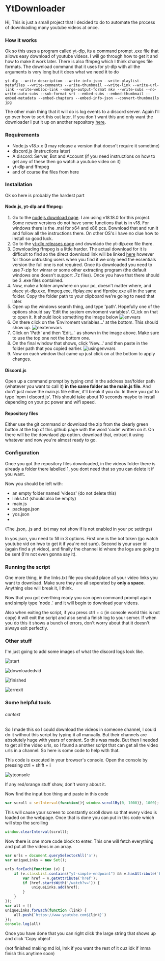 # YtDownloader
Hi,
This is just a small project that I decided to do to automate the process of downloading many youtube videos at once.

### How it works 
Ok so this uses a program called [yt-dlp](https://github.com/yt-dlp/yt-dlp "yt-dlp"), its a command prompt .exe file that allows easy download of youtube videos. I will go through how to get it and how to make it work later. There is also ffmpeg which I think changes file formats. 
The download command that it uses for yt-dlp with all the arguments is very long but it does what we need it to do

    yt-dlp --write-description --write-info-json --write-playlist-metafiles --write-comments --write-thumbnail --write-link --write-url-link --write-webloc-link --merge-output-format mkv --write-subs --no-write-auto-subs --sub-format srt --embed-subs --embed-thumbnail --embed-metadata --embed-chapters --embed-info-json --convert-thumbnails jpg

The other main thing that it will do is log events to a discord server. Again I'll go over how to sort this out later. If you don't want this and only want the downloader I put it up on another repository [here](https://github.com/mynameisbob1928/YtDownloaderNoBot).

### Requirements
- Node.js v18.x.x (I may release a version that doesn't require it sometime)
- discord.js (instructions later)
- A discord: Server, Bot and Account (if you need instructions on how to get any of these then go watch a youtube video on it)
- yt-dlp and ffmpeg 
- and of course the files from here 

### Installation
Ok so here is probably the hardest part 
#### Node.js, yt-dlp and ffmpeg:
1. Go to the [nodejs download page](https://nodejs.org/dist/v18.18.0/). I am using v18.18.0 for this project. Some newer versions do not have some functions that is in v18. For windows there is the .msi for x64 and x86 pcs. Download that and run it and follow all the instructions there. On other OS's i have no clue how to install so good luck.
2. Go to the [yt-dlp releases page](https://github.com/yt-dlp/yt-dlp/releases/latest) and downlado the yt-dlp.exe file there.
3. Downloading ffmpeg is a little harder. The actual download for it is difficult to find so the direct download link will be linked [here](https://www.gyan.dev/ffmpeg/builds/ffmpeg-git-essentials.7z) however for those untrusting users when you find it we only need the essentials version the full one is not required. Once its downloaded you need to use 7-zip for winrar or some other extracting program (the default windows one doesn't support .7z files). Once you have that there should be 3 .exe files contained. 
4. Now, make a folder anywhere on your pc, doesn't matter where, and place yt-dlp.exe, ffmpeg.exe, ffplay.exe and ffprobe.exe all in the same folder. Copy the folder path to your clipboard we're going to need that later.
5. Open up the windows search thing, and type 'path'. Hopefully one of the options should say 'Edit the system enviroment variables'. CLick on that to open it. It should look something the image below 
![envvars](https://github.com/mynameisbob1928/YtDownloader/assets/129603125/27d90a88-c1bc-4d55-96f0-98b66496f879)
6. On there click on the 'Enviroment variables...' at the bottom. This should show up.
![nextenvvars](https://github.com/mynameisbob1928/YtDownloader/assets/129603125/ea0319fc-03fd-426a-90c4-310fc1b82456)
7. Click on 'Path' and then 'Edit...' as shown in the image above. Make sure to use the top one not the bottom one.
8. On the final window that shows, click 'New...' and then paste in the folder path that you copied earlier. 
![usingenvvars](https://github.com/mynameisbob1928/YtDownloader/assets/129603125/825267b3-27c7-4e82-81f1-3bf27c8126f4)
9. Now on each window that came up just click on at the bottom to apply changes.
#### Discord.js
Open up a command prompt by typing cmd in the address bar/folder path (whatever you want to call it) **in the same folder as the main.js file**. And don't just move the main.js file either, it'll break if you do. In there you got to type 'npm i discord.js'. This should take about 10 seconds maybe to install depending on your pc power and wifi speed.
#### Repository files
Either use the git command or download the zip from the clearly green button at the top of this github page with the word 'code' written on it. On there will be the downlaod zip option. download that, extract it using whatever and now you're almost ready to go.
### Configuration
Once you got the repository files downloaded, in the videos folder there is already a folder there labelled 1, you dont need that so you can delete it if you want.

Now you should be left with:
- an empty folder named 'videos' (do not delete this)
- links.txt (should also be empty)
- main.js
- package.json
- yos.json
- 
(The .json, .js and .txt may not show if is not enabled in your pc settings)

In yos.json, you need to fill in 3 options. First one is the bot token (go watch youtube vid on hwo to get it if you're not sure). Second is your user id (again find a yt video), and finally the channel id where the logs are going to be sent (I'm not even gonna say it).
### Running the script
One more thing, in the links.txt file you should place all your video links you want to download. Make sure they are all seperated by **only a space**. Anything else will break it, I think.

Now that you got everthing ready you can open command prompt again and simply type 'node .' and it will begin to download your videos.

Also when exiting the script, if you press ctrl + c (in console world this is not copy) it will exit the script and also send a finish log to your server. If when you do this it shows a bunch of errors, don't worry about that it doesn't always exit perfectly.

### Other stuff
I'm just going to add some images of what the discord logs look like.

![start](https://github.com/mynameisbob1928/YtDownloader/assets/129603125/24e31c55-9690-401e-a493-aefbae23aaca)

![downloadedvid](https://github.com/mynameisbob1928/YtDownloader/assets/129603125/d0711f8a-2b6f-4823-aca9-85c6222ce310)

![finished](https://github.com/mynameisbob1928/YtDownloader/assets/129603125/d5037d3f-94c9-4055-adc3-4ddf4071c695)

![errexit](https://github.com/mynameisbob1928/YtDownloader/assets/129603125/4c47c7c4-05a7-44bf-a113-ad997028cbbc)

### Some helpful tools
###### context
So I made this so I could download the videos in someone channel, I could do it without this script by typing it all manually. But their channels are absolutely huge with years of content. So this was made. But then I needed to get all the video urls, so I found a another script that can get all the video urls in a channel. So here is some code to help with that.

This code is executed in your browser's console. Open the console by pressing ctrl + shift + i 

![ytconsole](https://github.com/mynameisbob1928/YtDownloader/assets/129603125/8f4936b6-4353-4968-8ff1-44ffeaa56762)

If any red/orange stuff show, don't worry about it.

Now find the input box thing and paste in this code

```js
var scroll = setInterval(function(){ window.scrollBy(0, 1000)}, 1000);
```
This will cause your screen to constantly scroll down so that every video is loaded on the webpage. Once that is done you can put in this code which will stop the scrolling
```js
window.clearInterval(scroll);
```
Now there is one more code block to enter. This one will fetch everything and put all the videos in an array.
```js
var urls = document.querySelectorAll('a');
var uniqueLinks = new Set();

urls.forEach(function (v) {
    if (v.classList.contains("yt-simple-endpoint") && v.hasAttribute('href')) {
        var href = v.getAttribute('href');
        if (href.startsWith('/watch?v=')) {
            uniqueLinks.add(href);
        }
    }
});
var all = []
uniqueLinks.forEach(function (link) {
    all.push(`https://www.youtube.com${link}`)
});
console.log(all)
```
Once you have done that you can right click the large string that shows up and click 'Copy object`

(not finished making md lol, lmk if you want the rest of it cuz idk if imma finish this anytime soon)
